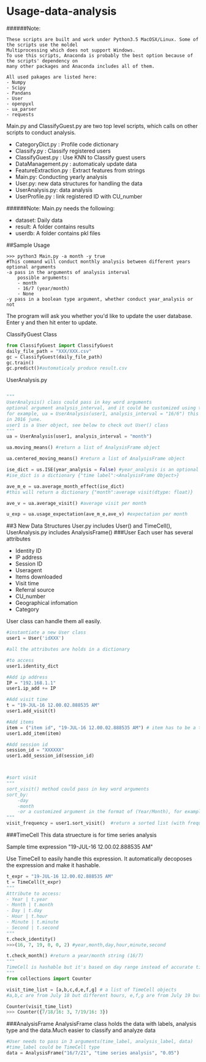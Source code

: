 # Usage-data-analysis

######Note:
```
These scripts are built and work under Python3.5 MacOSX/Linux. Some of the scripts use the moldel 
Multiprocessing which does not support Windows. 
To use this scripts, Anaconda is probably the best option because of the scripts' dependency on 
many other packages and Anaconda includes all of them. 

All used pakages are listed here:
- Numpy
- Scipy
- Pandans
- User
- openpyxl
- ua_parser
- requests
```

Main.py and ClassifyGuest.py are two top level scripts,
which calls on other scripts to conduct analysis.

- CategoryDict.py : Profile code dictionary
- Classify.py : Classify registered users
- ClassifyGuest.py : Use KNN to Classify guest users
- DataManagement.py : automaticaly update data
- FeatureExtraction.py : Extract features from strings
- Main.py: Conducting yearly analysis
- User.py: new data structures for handling the data
- UserAnalysis.py: data analysis
- UserProfile.py : link registered ID with CU_number

######Note:
Main.py needs the following:
- dataset: Daily data
- result: A folder contains results
- userdb: A folder contains pkl files


##Sample Usage
```terminal
>>> python3 Main.py -a month -y true
#This command will conduct monthly analysis between different years
optional arguments
-a pass in the arguments of analysis interval
    possible arguments:
    - month
    - 16/7 (year/month)
    - None 
-y pass in a boolean type argument, whether conduct year_analysis or not
```
The program will ask you whether you'd like to update the user database. Enter y and then hit enter to update. 


ClassifyGuest Class
```python
from ClassifyGuest import ClassifyGuest
daily_file_path = "XXX/XXX.csv"
gc = ClassifyGuest(daily_file_path)
gc.train()
gc.predict()#automaticaly produce result.csv 
```


UserAnalysis.py
```python

"""
UserAnalysis() class could pass in key word arguments 
optional argument analysis_interval, and it could be customized using the format(Year/month)
for example, ua = UserAnalysis(user1, analysis_interval = "16/6") this will proceed a month analysis on the data 
in 2016 june.
user1 is a User object, see below to check out User() class
"""
ua = UserAnalysis(user1, analysis_interval = "month")  

ua.moving_means() #return a list of AnalysisFrame object

ua.centered_moving_means() #return a list of AnalysisFrame object

ise_dict = us.ISE(year_analysis = False) #year_analysis is an optional argument, boolean type
#ise_dict is a dictionary {"time label":<AnalysisFrame Object>}

ave_m_e = ua.average_month_effect(ise_dict)
#this will return a dictionary {"month":average visit(dtype: float)}

ave_v = ua.average_visit() #average visit per month

u_exp = ua.usage_expectation(ave_m_e,ave_v) #expectation per month

```
##3 New Data Structures
User.py includes User() and TimeCell(), UserAnalysis.py includes AnalysisFrame()
###User
Each user has several attributes
- Identity ID
- IP address
- Session ID
- Useragent
- Items downloaded
- Visit time
- Referral source
- CU_number
- Geographical infomation
- Category


User class can handle them all easily. 
```python
#instantiate a new User class
user1 = User('idXXX') 

#all the attributes are holds in a dictionary

#to access
user1.identity_dict

#Add ip address 
IP = "192.168.1.1"
user1.ip_add += IP

#Add visit time
t = "19-JUL-16 12.00.02.888535 AM" 
user1.add_visit(t)

#Add items
item = ("item id", "19-JUL-16 12.00.02.888535 AM") # item has to be a tuple that keeps id and download time
user1.add_item(item)

#Add session id
session_id = "XXXXXX"
user1.add_session_id(session_id)



#sort visit
"""
sort_visit() method could pass in key word arguments
sort_by:
    -day
    -month
    -or a customized argument in the format of (Year/Month), for example 16/6 2016 June
"""
visit_frequency = user1.sort_visit()  #return a sorted list (with frequency)
```
###TimeCell
This data struecture is for time series analysis

Sample time expression "19-JUL-16 12.00.02.888535 AM" 

Use TimeCell to easily handle this expression. It automatically decoposes the expression and make it hashable. 

```python
t_expr = "19-JUL-16 12.00.02.888535 AM"
t = TimeCell(t_expr)
"""
Attribute to access:
- Year | t.year
- Month | t.month
- Day | t.day
- Hour | t.hour
- Minute | t.minute
- Second | t.second
"""
t.check_identity()
>>>(16, 7, 19, 0, 0, 2) #year,month,day,hour,minute,second

t.check_month() #return a year/month string (16/7)
"""
TimeCell is hashable but it's based on day range instead of accurate time point.
"""
from collections import Counter

visit_time_list = [a,b,c,d,e,f,g] # a list of TimeCell objects 
#a,b,c are from July 18 but different hours, e,f,g are from July 19 but different hours

Counter(visit_time_list)
>>> Counter({7/18/16: 3, 7/19/16: 3})
```
###AnalysisFrame
AnalysisFrame class holds the data with labels, analysis type and the data.Much easier to classify and analyze data

```python
#User needs to pass in 3 arguments(time_label, analysis_label, data)
#time_label could be TimeCell type
data = AnalysisFrame("16/7/21", "time series analysis", "0.05")
```
